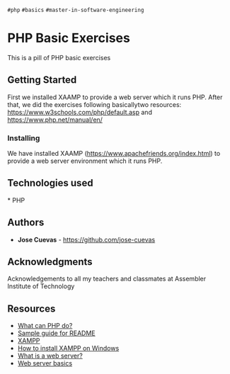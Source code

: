 `#php` `#basics` `#master-in-software-engineering`


# PHP Basic Exercises

This is a pill of PHP basic exercises

## Getting Started

First we installed XAAMP to provide a web server which it runs PHP. After that, we did the exercises following basicallytwo resources: https://www.w3schools.com/php/default.asp and https://www.php.net/manual/en/

### Installing

We have installed XAAMP (https://www.apachefriends.org/index.html) to provide a web server environment which it runs PHP. 

## Technologies used

\* PHP


## Authors

* **Jose Cuevas** - https://github.com/jose-cuevas

## Acknowledgments

Acknowledgements to all my teachers and classmates at Assembler Institute of Technology 

## Resources

- [What can PHP do?](https://www.php.net/manual/es/intro-whatcando.php)
- [Sample guide for README](https://gist.github.com/Villanuevand/6386899f70346d4580c723232524d35a)
- [XAMPP](https://www.apachefriends.org/es/index.html)
- [How to install XAMPP on Windows](https://www.youtube.com/watch?v=h6DEDm7C37A)
- [What is a web server?](https://www.youtube.com/watch?v=Yt1nesKi5Ec)
- [Web server basics](https://www.youtube.com/watch?v=3VqfpVKvlxQ)
